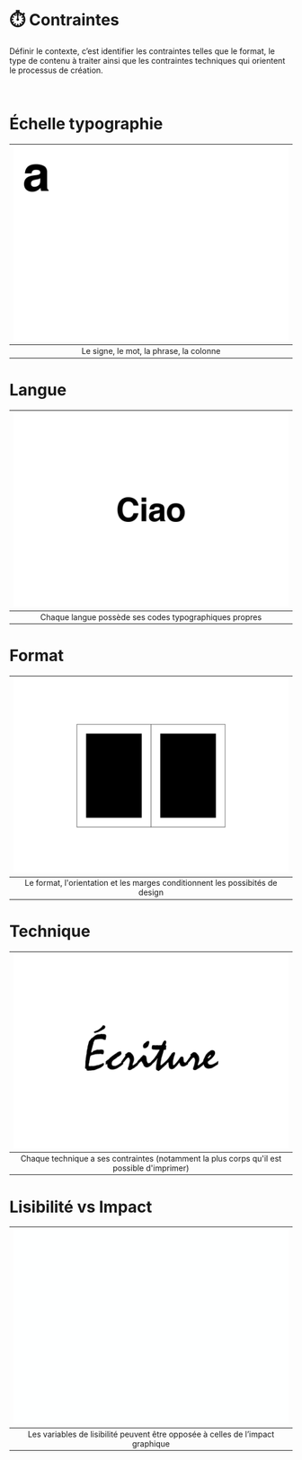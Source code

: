 # ⏱️ Contraintes

Définir le contexte, c’est identifier les contraintes telles que le format, le type de contenu à traiter ainsi que les contraintes techniques qui orientent le processus de création.
  
&nbsp;

# Échelle typographie

|![](links/1-Language_v252.gif) |
|:---:|
| Le signe, le mot, la phrase, la colonne |

# Langue 

|![](links/1-Language_v2120.gif) |
|:---:|
| Chaque langue possède ses codes typographiques propres |

# Format  

|![](links/0-Colonne93.gif) |
|:---:|
| Le format, l'orientation et les marges conditionnent les possibités de design |

# Technique  

|![](links/0-Mot2.gif) |
|:---:|
| Chaque technique a ses contraintes (notamment la plus corps qu'il est possible d'imprimer) |

# Lisibilité vs Impact  

|![](links/1-Language_v2161.gif) |
|:---:|
| Les variables de lisibilité peuvent être opposée à celles de l’impact graphique |

<!-- ### Sources

- Karl Gerstner, *Kompendium für Alphabeten: Systematik der Schrift*, Sulgen/Frankfurt: Arthur Niggli, 1972 
- Ruedi Rüegg, *Basic Typography: Design with Letters / Typografische Grundlagen mit Schrift*, Zurich: Delta & Spes, 1980  
- Jost Hochuli, *Le détail en typographie*, London: Hyphen Press, 2005 [éd. orig. 1987]   -->

